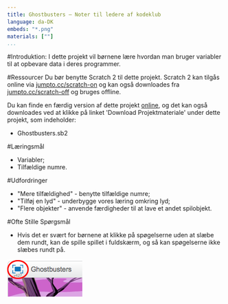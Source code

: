 ```yaml
---
title: Ghostbusters — Noter til ledere af kodeklub
language: da-DK
embeds: "*.png"
materials: [""] 
...
```


#Introduktion:
I dette projekt vil børnene lære hvordan man bruger variabler til at opbevare data i deres programmer.
 
#Ressourcer
Du bør benytte Scratch 2 til dette projekt. Scratch 2 kan tilgås online via [jumpto.cc/scratch-on](http://jumpto.cc/scratch-on) og kan også downloades fra  [jumpto.cc/scratch-off](http://jumpto.cc/scratch-off) og bruges offline.

Du kan finde en færdig version af dette projekt <a href="http://scratch.mit.edu/projects/60787262/#editor">online</a>, og det kan også downloades ved at klikke på linket 'Download Projektmateriale' under dette projekt, som indeholder: 

+ Ghostbusters.sb2

#Læringsmål
+ Variabler;
+ Tilfældige numre.

#Udfordringer
+ "Mere tilfældighed" - benytte tilfældige numre;
+ "Tilføj en lyd" - underbygge vores læring omkring lyd; 
+ "Flere objekter" - anvende færdigheder til at lave et andet spilobjekt.
 
#Ofte Stille Spørgsmål
+ Hvis det er svært for børnene at klikke på spøgelserne uden at slæbe dem rundt, kan de spille spillet i fuldskærm, og så kan spøgelserne ikke slæbes rundt på.

![screenshot](ghost-fullscreen.png)
